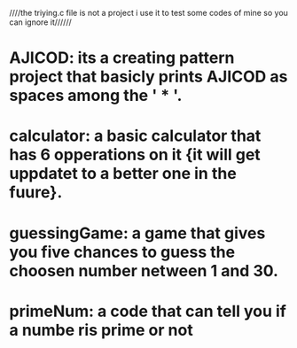 ////the triying.c file is not a project i use it to test some codes of mine so you can ignore it//////

# AJICOD: its a creating pattern project that basicly prints AJICOD as spaces among the ' * '.

# calculator: a basic calculator that has 6 opperations on it {it will get uppdatet to a better one in the fuure}.

# guessingGame: a game that gives you five chances to guess the choosen number netween 1 and 30.

# primeNum: a code that can tell you if a numbe ris prime or not 